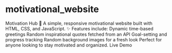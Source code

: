 # motivational_website
Motivation Hub 🌟 A simple, responsive motivational website built with HTML, CSS, and JavaScript. ✨ Features include:  Dynamic time-based greetings Random inspirational quotes fetched from an API Goal-setting and progress tracking Random background images for a fresh look Perfect for anyone looking to stay motivated and organized. Live Demo
